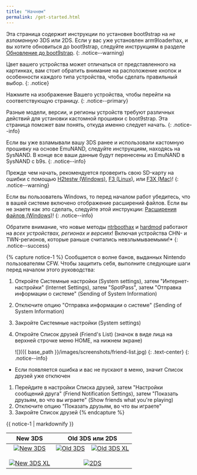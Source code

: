 ```yaml
---
title: "Начнем"
permalink: /get-started.html
---
```


Эта страница содержит инструкции по установке boot9strap на *не взломанную* 3DS или 2DS. Если у вас уже установлен arm9loaderhax, и вы хотите обновиться до boot9strap, следуйте инструкциям в разделе [Обновление до boot9strap](updating-to-boot9strap).
{: .notice--warning}

Цвет вашего устройства может отличаться от представленного на картинках, вам стоит обратить внимание на расположение кнопок и особенности каждого типа устройства, чтобы сделать правильный выбор.
{: .notice}

Нажмите на изображение Вашего устройства, чтобы перейти на соответствующую страницу.
{: .notice--primary}

Разные модели, версии, и регионы устройств требуют различных действий для установки кастомной прошивки с boot9strap. Эта страница поможет вам понять, откуда именно следует начать.
{: .notice--info}

Если вы уже взламывали вашу 3DS ранее и использовали кастомную прошивку на основе EmuNAND, следуйте инструкциям, находясь на SysNAND. В конце все ваши данные будут перенесены из EmuNAND в SysNAND с b9s.
{: .notice--info}

Прежде чем начать, рекомендуется проверить свою SD-карту на ошибки с помощью [H2testw (Windows)](h2testw-windows), [F3 (Linux)](f3-linux), или [F3X (Mac)](f3x-mac)!
{: .notice--warning}

Если вы пользователь Windows, то перед началом работ убедитесь, что в вашей системе включено отображение расширений файлов. Если вы не знаете как это сделать, следуйте этой инструкции: [Расширения файлов (Windows)](file-extensions-windows)!
{: .notice--info}

Обратите внимание, что новые методы [ntrboothax](installing-boot9strap-ntrboothax) и [hardmod](installing-boot9strap-hardmod) работают на *всех устройствах, регионах и версиях*! Включая устройства CHN- и TWN-регионов, которые раньше считались невзлымываемыми!*
{: .notice--success}

{% capture notice-1 %}
Сообщается о волне банов, выданных Nintendo пользователям CFW. Чтобы защитить себя, выполните следующие шаги перед началом этого руководства:

1. Откройте Системные настройки (System settings), затем "Интернет-настройки" (Internet Settings), затем "SpotPass", затем "Отправка информации о системе" (Sending of System Information)
1. Отключите опцию "Отправка информации о системе" (Sending of System Information)
1. Закройте Системные настройки (System settings)
1. Откройте Список друзей (Friend's List) (значок в виде лица на верхней строчке меню HOME, на нижнем экране)

    ![]({{ base_path }}/images/screenshots/friend-list.jpg)
	{: .text-center}
    {: .notice--info}

  + Если появляется ошибка и вас не пускают в меню, значит Список друзей уже отключен
1. Перейдите в настройки Списка друзей, затем "Настройки сообщений друга" (Friend Notification Settings), затем "Показать друзьям, во что вы играете" (Show friends what you're playing)
1. Отключите опцию "Показать друзьям, во что вы играете"
1. Закройте Список друзей
{% endcapture %}

<div class="notice--danger">{{ notice-1 | markdownify }}</div>

| New 3DS | Old 3DS или 2DS |
|:-:|:-:|
| [![New 3DS](/images/new3ds.png)](get-started-new-3ds) <br><br> [![New 3DS XL](/images/new3dsxl.png)](get-started-new-3ds) | [![Old 3DS](/images/old3ds.png)](get-started-old-3ds) &nbsp;&nbsp; [![Old 3DS XL](/images/old3dsxl.png)](get-started-old-3ds) <br><br> [![2DS](/images/2ds.png)](get-started-old-3ds) |

<!-- Put this div tag to the place, where the Comments block will be -->
<div id="vk_comments"></div>
<script type="text/javascript">
VK.Widgets.Comments("vk_comments", {limit: 10, attach: "*"});
</script>